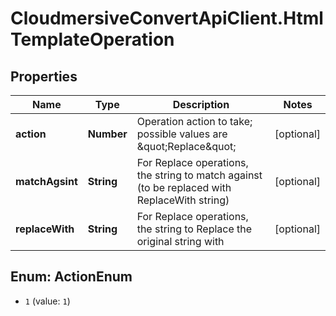 # CloudmersiveConvertApiClient.HtmlTemplateOperation

## Properties
Name | Type | Description | Notes
------------ | ------------- | ------------- | -------------
**action** | **Number** | Operation action to take; possible values are \&quot;Replace\&quot; | [optional] 
**matchAgsint** | **String** | For Replace operations, the string to match against (to be replaced with ReplaceWith string) | [optional] 
**replaceWith** | **String** | For Replace operations, the string to Replace the original string with | [optional] 


<a name="ActionEnum"></a>
## Enum: ActionEnum


* `1` (value: `1`)




